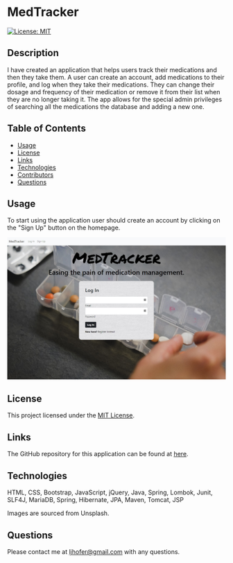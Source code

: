 # MedTracker

[![License: MIT](https://img.shields.io/badge/License-MIT-yellow.svg)](https://opensource.org/licenses/MIT)

## Description
I have created an application that helps users track their medications and then they take them. A user can create an account, add medications to their profile, and log when they take their medications. They can change their dosage and frequency of their medication or remove it from their list when they are no longer taking it. The app allows for the special admin privileges of searching all the medications the database and adding a new one. 

## Table of Contents

- [Usage](#usage)
- [License](#license)
- [Links](#links)
- [Technologies](#technologies)
- [Contributors](#contributors)
- [Questions](#questions)


## Usage
To start using the application user should create an account by clicking on the "Sign Up" button on the homepage. 

![Screen shot of home page](/src/main/webapp/pub/images/screenshot.jpg)

## License
This project licensed under the [MIT License](https://opensource.org/licenses/MIT).

## Links
The GitHub repository for this application can be found at [here](https://github.com/ljhofer/MedTracker).

## Technologies
HTML, CSS, Bootstrap, JavaScript, jQuery, Java, Spring, Lombok, Junit, SLF4J, MariaDB, Spring, Hibernate, JPA, Maven, Tomcat, JSP

Images are sourced from Unsplash.

## Questions
Please contact me at ljhofer@gmail.com with any questions. 


